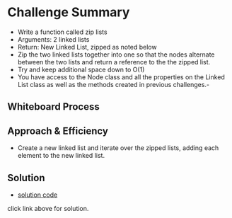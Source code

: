 # Challenge Summary
<!-- Description of the challenge -->
- Write a function called zip lists
- Arguments: 2 linked lists
- Return: New Linked List, zipped as noted below
- Zip the two linked lists together into one so that the nodes alternate between the two lists and return a reference to the the zipped list.
- Try and keep additional space down to O(1)
- You have access to the Node class and all the properties on the Linked List class as well as the methods created in previous challenges.-
## Whiteboard Process
<!-- Embedded whiteboard image -->

## Approach & Efficiency
<!-- What approach did you take? Why? What is the Big O space/time for this approach? -->
-  Create a new linked list and iterate over the zipped lists, adding each element to the new linked list.
## Solution
<!-- Show how to run your code, and examples of it in action -->
- [solution code](../../../python/code_challenges/linked_list_zip.py)

click link above for solution.

